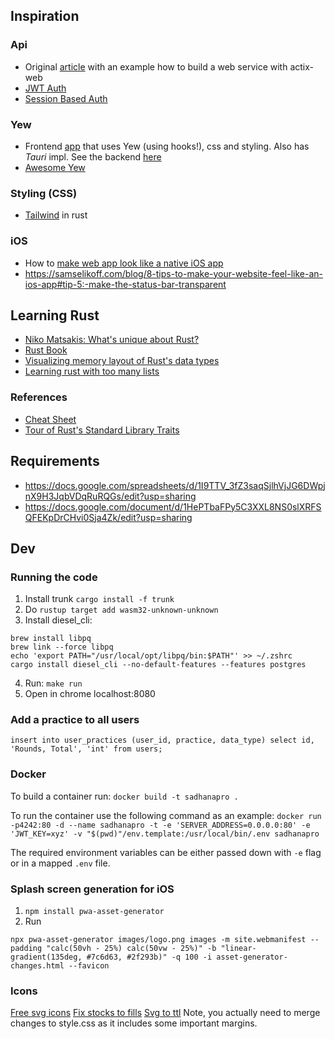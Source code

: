 ## Inspiration

### Api

- Original [article](https://agmprojects.com/blog/building-a-rest-and-web-socket-api-with-actix.html) with an example how to build a web service with actix-web
- [JWT Auth](https://gill.net.in/posts/auth-microservice-rust-actix-web1.0-diesel-complete-tutorial/#lets-do-auth)
- [Session Based Auth](https://www.lpalmieri.com/posts/session-based-authentication-in-rust/)

### Yew

- Frontend [app](https://github.com/jetli/rust-yew-realworld-example-app) that uses Yew (using hooks!), css and styling. Also has _Tauri_ impl. See the backend [here](https://github.com/snamiki1212/realworld-v1-rust-actix-web-diesel)
- [Awesome Yew](https://project-awesome.org/jetli/awesome-yew)

### Styling (CSS)

- [Tailwind](https://github.com/matiu2/tailwind-yew-builder) in rust

### iOS

- How to [make web app look like a native iOS app](https://medium.com/appscope/designing-native-like-progressive-web-apps-for-ios-1b3cdda1d0e8)
- https://samselikoff.com/blog/8-tips-to-make-your-website-feel-like-an-ios-app#tip-5:-make-the-status-bar-transparent

## Learning Rust

- [Niko Matsakis: What's unique about Rust?](https://www.youtube.com/watch?v=jQOZX0xkrWA)
- [Rust Book](https://doc.rust-lang.org/book/ch00-00-introduction.html)
- [Visualizing memory layout of Rust's data types](https://www.youtube.com/watch?v=rDoqT-a6UFg)
- [Learning rust with too many lists](https://rust-unofficial.github.io/too-many-lists/)

### References

- [Cheat Sheet](https://cheats.rs/#data-structures)
- [Tour of Rust's Standard Library Traits](https://github.com/pretzelhammer/rust-blog/blob/master/posts/tour-of-rusts-standard-library-traits.md)

## Requirements

- https://docs.google.com/spreadsheets/d/1I9TTV_3fZ3saqSjlhVjJG6DWpjnX9H3JqbVDqRuRQGs/edit?usp=sharing
- https://docs.google.com/document/d/1HePTbaFPy5C3XXL8NS0slXRFSQFEKpDrCHvi0Sja4Zk/edit?usp=sharing

## Dev

### Running the code

1. Install trunk `cargo install -f trunk`
2. Do `rustup target add wasm32-unknown-unknown`
3. Install diesel_cli:

```
brew install libpq
brew link --force libpq
echo 'export PATH="/usr/local/opt/libpq/bin:$PATH"' >> ~/.zshrc
cargo install diesel_cli --no-default-features --features postgres
```

4. Run: `make run`
5. Open in chrome localhost:8080

### Add a practice to all users

`insert into user_practices (user_id, practice, data_type) select id, 'Rounds, Total', 'int' from users;`

### Docker

To build a container run:
`docker build -t sadhanapro .`

To run the container use the following command as an example:
`docker run -p4242:80 -d --name sadhanapro -t -e 'SERVER_ADDRESS=0.0.0.0:80' -e 'JWT_KEY=xyz' -v "$(pwd)"/env.template:/usr/local/bin/.env sadhanapro`

The required environment variables can be either passed down with `-e` flag or in a mapped `.env` file.

### Splash screen generation for iOS

1. `npm install pwa-asset-generator`
2. Run

```
npx pwa-asset-generator images/logo.png images -m site.webmanifest --padding "calc(50vh - 25%) calc(50vw - 25%)" -b "linear-gradient(135deg, #7c6d63, #2f293b)" -q 100 -i asset-generator-changes.html --favicon
```

### Icons

[Free svg icons](https://heroicons.com/)
[Fix stocks to fills](https://docs.oslllo.com/svg-fixer/master/#/getting-started/cli?id=svgfixer-cli-installation)
[Svg to ttl](https://icomoon.io/app/#/select/font)
Note, you actually need to merge changes to style.css as it includes some important margins.